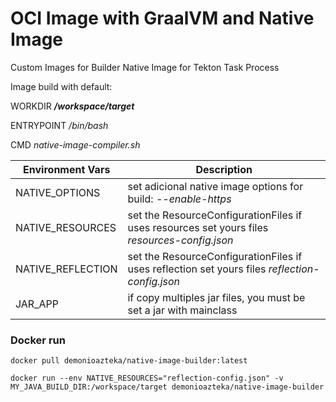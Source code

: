 # OCI Image with GraalVM and Native Image
Custom Images for Builder Native Image for Tekton Task Process

Image build with default:

WORKDIR ***/workspace/target***

ENTRYPOINT _/bin/bash_

CMD _native-image-compiler.sh_


|Environment Vars|Description|
|---|---|
|NATIVE_OPTIONS| set adicional native image options for build: _--enable-https_|
|NATIVE_RESOURCES| set the ResourceConfigurationFiles if uses resources set yours files _resources-config.json_|
|NATIVE_REFLECTION| set the ResourceConfigurationFiles if uses reflection set yours files _reflection-config.json_|
|JAR_APP| if copy multiples jar files, you must be set a jar with mainclass|


### Docker run
```
docker pull demonioazteka/native-image-builder:latest

docker run --env NATIVE_RESOURCES="reflection-config.json" -v MY_JAVA_BUILD_DIR:/workspace/target demonioazteka/native-image-builder 
```